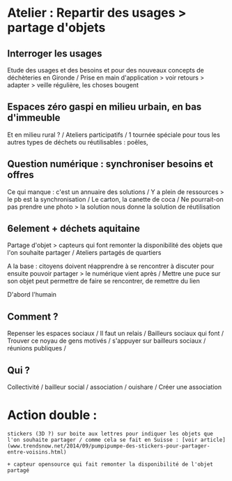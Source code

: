 # Atelier : Repartir des usages > partage d'objets

## Interroger les usages

Etude des usages et des besoins et pour des nouveaux concepts de déchèteries en  Gironde / Prise en main d'application > voir retours > adapter > veille régulière, les choses bougent

## Espaces zéro gaspi en milieu urbain, en bas d'immeuble

Et en milieu rural ? / Ateliers participatifs / 1 tournée spéciale pour tous les autres types de déchets ou réutilisables : poêles, 

## Question numérique : synchroniser besoins et offres

Ce qui manque : c'est un annuaire des solutions / Y a plein de ressources > le pb est la synchronisation / Le carton, la canette de coca / Ne pourrait-on pas prendre une photo > la solution nous donne la solution de réutilisation

## 6element + déchets aquitaine

Partage d'objet > capteurs qui font remonter la disponibilité des objets que l'on souhaite partager / Ateliers partagés de quartiers

A la base : citoyens doivent réapprendre à se rencontrer à discuter pour ensuite pouvoir partager > le numérique vient après / Mettre une puce sur son objet peut permettre de faire se rencontrer, de remettre du lien

D'abord l'humain

## Comment ?

Repenser les espaces sociaux / Il faut un relais / Bailleurs sociaux qui font / Trouver ce noyau de gens motivés / s'appuyer sur bailleurs sociaux / réunions publiques / 

## Qui ?

Collectivité / bailleur social / association / ouishare / Créer une association

# Action double :

    stickers (3D ?) sur boite aux lettres pour indiquer les objets que l'on souhaite partager / comme cela se fait en Suisse : [voir article] (www.trendsnow.net/2014/09/pumpipumpe-des-stickers-pour-partager-entre-voisins.html)

    + capteur opensource qui fait remonter la disponibilité de l'objet partagé
